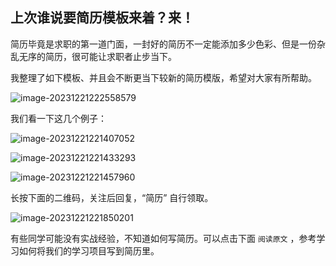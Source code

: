 <!--
 * @Author: JavaPub
 * @Date: 2023-12-21 22:06:16
 * @LastEditors: your name
 * @LastEditTime: 2023-12-21 22:26:07
 * @Description: Here is the JavaPub code base. Search JavaPub on the whole web.
 * @FilePath: \JavaPub-Blog\docs\posts\简历\简历模板.md
-->
## 上次谁说要简历模板来着？来！


简历毕竟是求职的第一道门面，一封好的简历不一定能添加多少色彩、但是一份杂乱无序的简历，很可能让求职者止步当下。

我整理了如下模板、并且会不断更当下较新的简历模版，希望对大家有所帮助。

![image-20231221222558579](https://javapub-common-oss.oss-cn-beijing.aliyuncs.com/javapub/image-20231221222558579.png)


我们看一下这几个例子：

![image-20231221221407052](https://javapub-common-oss.oss-cn-beijing.aliyuncs.com/javapub/image-20231221221407052.png)

![image-20231221221433293](https://javapub-common-oss.oss-cn-beijing.aliyuncs.com/javapub/image-20231221221433293.png)

![image-20231221221457960](https://javapub-common-oss.oss-cn-beijing.aliyuncs.com/javapub/image-20231221221457960.png)


长按下面的二维码，关注后回复，“简历” 自行领取。

![image-20231221221850201](https://javapub-common-oss.oss-cn-beijing.aliyuncs.com/javapub/image-20231221221850201.png)


有些同学可能没有实战经验，不知道如何写简历。可以点击下面 `阅读原文` ，参考学习如何将我们的学习项目写到简历里。

